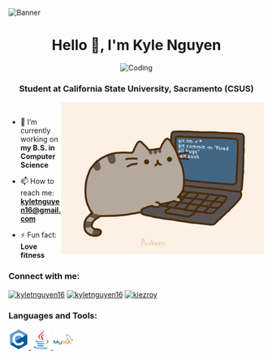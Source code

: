 ![Banner](https://t3.ftcdn.net/jpg/02/96/61/94/360_F_296619471_iEGweTy9VsokHtbCJsVmyez0d2rocmmA.jpg)

<h1 align="center">Hello 👋, I'm Kyle Nguyen</h1>
<p align="center">
  <img src="https://b1030908.smushcdn.com/1030908/wp-content/uploads/2020/08/Stinger.jpg?lossy=1&strip=1&webp=1" alt="Coding" width="200">
</p>
<h3 align="center">Student at California State University, Sacramento (CSUS)</h3>
<img align="right" alt="Coding" width="400" src="https://github.com/Kiezroy/Kiezroy/blob/main/pusheencode.gif">&nbsp;


- 🔭 I’m currently working on **my B.S. in Computer Science**

- 📫 How to reach me: **kyletnguyen16@gmail.com**

- ⚡ Fun fact: **Love fitness**


<h3 align="left">Connect with me:</h3>
<p align="left">
  <a href="https://linkedin.com/in/kyletnguyen16" target="blank"><img align="center" src="https://raw.githubusercontent.com/rahuldkjain/github-profile-readme-generator/master/src/images/icons/Social/linked-in-alt.svg" alt="kyletnguyen16" height="30" width="40" /></a>
  <a href="https://www.hackerrank.com/kyletnguyen16" target="blank"><img align="center" src="https://raw.githubusercontent.com/rahuldkjain/github-profile-readme-generator/master/src/images/icons/Social/hackerrank.svg" alt="kyletnguyen16" height="30" width="40" /></a>
  <a href="https://www.leetcode.com/kiezroy" target="blank"><img align="center" src="https://raw.githubusercontent.com/rahuldkjain/github-profile-readme-generator/master/src/images/icons/Social/leet-code.svg" alt="kiezroy" height="30" width="40" /></a>
</p>

<h3 align="left">Languages and Tools:</h3>
<p align="left">
  <a href="https://www.cprogramming.com/" target="_blank" rel="noreferrer">
    <img src="https://raw.githubusercontent.com/devicons/devicon/master/icons/c/c-original.svg" alt="c" width="40" height="40"/>
  </a>
  <a href="https://www.java.com" target="_blank" rel="noreferrer">
    <img src="https://raw.githubusercontent.com/devicons/devicon/master/icons/java/java-original.svg" alt="java" width="40" height="40"/>
  </a>
  <a href="https://www.mysql.com/" target="_blank" rel="noreferrer">
    <img src="https://raw.githubusercontent.com/devicons/devicon/master/icons/mysql/mysql-original-wordmark.svg" alt="mysql" width="40" height="40"/>
  </a>
</p>
